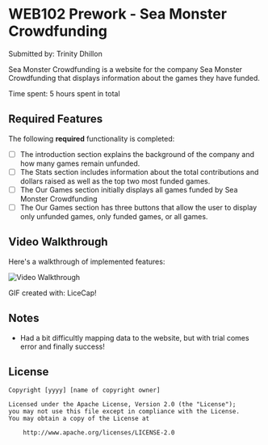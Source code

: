 # WEB102 Prework - Sea Monster Crowdfunding

Submitted by: Trinity Dhillon

Sea Monster Crowdfunding is a website for the company Sea Monster Crowdfunding that displays information about the games they have funded.

Time spent: 5 hours spent in total

## Required Features

The following **required** functionality is completed:

* [ ] The introduction section explains the background of the company and how many games remain unfunded.
* [ ] The Stats section includes information about the total contributions and dollars raised as well as the top two most funded games.
* [ ] The Our Games section initially displays all games funded by Sea Monster Crowdfunding
* [ ] The Our Games section has three buttons that allow the user to display only unfunded games, only funded games, or all games.

## Video Walkthrough

Here's a walkthrough of implemented features:

<img src='(https://i.imgur.com/8Cs7toG.gif)' title='Video Walkthrough' width='' alt='Video Walkthrough' />



GIF created with: 
LiceCap!

## Notes

 - Had a bit difficultly mapping data to the website, but with trial comes error and finally success!

## License

    Copyright [yyyy] [name of copyright owner]

    Licensed under the Apache License, Version 2.0 (the "License");
    you may not use this file except in compliance with the License.
    You may obtain a copy of the License at

        http://www.apache.org/licenses/LICENSE-2.0
